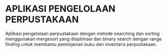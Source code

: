 # APLIKASI PENGELOLAAN PERPUSTAKAAN
Aplikasi pengelolaan perpustakaan dengan metode searching dan sorting menggunakan mergesort yang dioptimasi dan binary search dengan range finding untuk membantu peminjaman buku dan inventaris perpustakaan.
